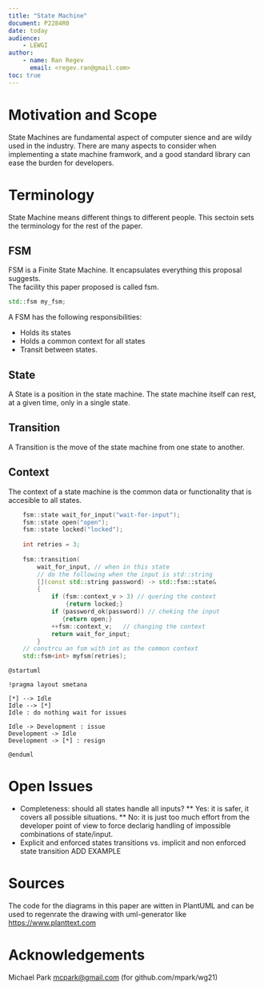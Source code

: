 ```yaml
---
title: "State Machine"
document: P2284R0
date: today
audience:
    - LEWGI
author:
    - name: Ran Regev
      email: <regev.ran@gmail.com>
toc: true
---
```


# Motivation and Scope
State Machines are fundamental aspect of computer sience and are wildy used in the industry.
There are many aspects to consider when implementing a state machine framwork, and a good standard library can ease the burden for developers.

# Terminology
State Machine means different things to different people.
This sectoin sets the terminology for the rest of the paper.

## FSM
FSM is a Finite State Machine. It encapsulates everything this proposal suggests.<br>
The facility this paper proposed is called fsm.
```cpp
std::fsm my_fsm;
```
A FSM has the following responsibilities:<br>
* Holds its states 
* Holds a common context for all states
* Transit between states.

## State
A State is a position in the state machine. The state machine itself can rest, at a given time, only in a single state.

## Transition
A Transition is the move of the state machine from one state to another.

## Context
The context of a state machine is the common data or functionality that is accesible to all states.


```cpp
    fsm::state wait_for_input("wait-for-input");
    fsm::state open("open");
    fsm::state locked("locked");	
	
	int retries = 3;
    
    fsm::transition(
		wait_for_input, // when in this state
		// do the following when the input is std::string
		[](const std::string password) -> std::fsm::state&
		{			
			if (fsm::context_v > 3) // quering the context
				{return locked;}
            if (password_ok(password)) // cheking the input
			   {return open;}
            ++fsm::context_v;	// changing the context
            return wait_for_input;
        }
    // constrcu an fsm with int as the common context
    std::fsm<int> myfsm(retries);
```

```plantuml
@startuml

!pragma layout smetana

[*] --> Idle
Idle --> [*]
Idle : do nothing wait for issues

Idle -> Development : issue
Development -> Idle
Development -> [*] : resign

@enduml
```

# Open Issues
* Completeness: should all states handle all inputs?
** Yes: it is safer, it covers all possible situations.
** No: it is just too much effort from the developer point of view to force declarig handling of impossible combinations of state/input.
* Explicit and enforced states transitions vs. implicit and non enforced state transition
ADD EXAMPLE 

# Sources
The code for the diagrams in this paper are witten in PlantUML and can be used to regenrate the drawing with uml-generator like https://www.planttext.com

# Acknowledgements
Michael Park <mcpark@gmail.com> (for github.com/mpark/wg21)

